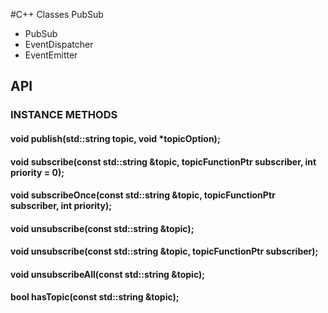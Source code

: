 #C++ Classes PubSub

- PubSub
- EventDispatcher
- EventEmitter

## API

### INSTANCE METHODS

#### void publish(std::string topic, void *topicOption);

#### void subscribe(const std::string &topic, topicFunctionPtr subscriber, int priority = 0);

#### void subscribeOnce(const std::string &topic, topicFunctionPtr subscriber, int priority);

#### void unsubscribe(const std::string &topic);

#### void unsubscribe(const std::string &topic, topicFunctionPtr subscriber);

#### void unsubscribeAll(const std::string &topic);

#### bool hasTopic(const std::string &topic);

